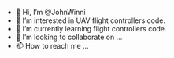 - 👋 Hi, I’m @JohnWinni
- 👀 I’m interested in UAV flight controllers code.
- 🌱 I’m currently learning flight controllers code.
- 💞️ I’m looking to collaborate on ...
- 📫 How to reach me ...

<!---
JohnWinni/JohnWinni is a ✨ special ✨ repository because its `README.md` (this file) appears on your GitHub profile.
You can click the Preview link to take a look at your changes.
--->
